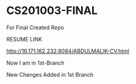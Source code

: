 # CS201003-FINAL
For Final Created Repo

RESUME LINK

http://16.171.162.232:8084/ABDULMALIK-CV.html

Now I am in 1st-Branch

New Changes Added in 1st Branch
